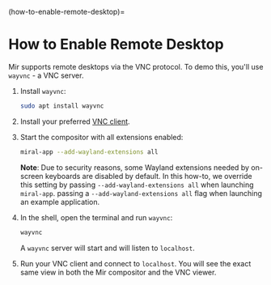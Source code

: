 (how-to-enable-remote-desktop)=

# How to Enable Remote Desktop

Mir supports remote desktops via the VNC protocol. To demo this, you'll use
`wayvnc` - a VNC server.

1. Install `wayvnc`:

   ```sh
   sudo apt install wayvnc
   ```

1. Install your preferred [VNC client](https://help.ubuntu.com/community/VNC/Clients).

1. Start the compositor with all extensions enabled:

   ```sh
   miral-app --add-wayland-extensions all
   ```

   **Note**: Due to security reasons, some Wayland extensions needed by on-screen
   keyboards are disabled by default. In this how-to, we override this setting by
   passing `--add-wayland-extensions all` when launching `miral-app`. passing a
   `--add-wayland-extensions all` flag when launching an example application.

1. In the shell, open the terminal and run `wayvnc`:

   ```sh
   wayvnc
   ```

   A `wayvnc` server will start and will listen to `localhost`.

1. Run your VNC client and connect to `localhost`. You will see the exact same
   view in both the Mir compositor and the VNC viewer.
